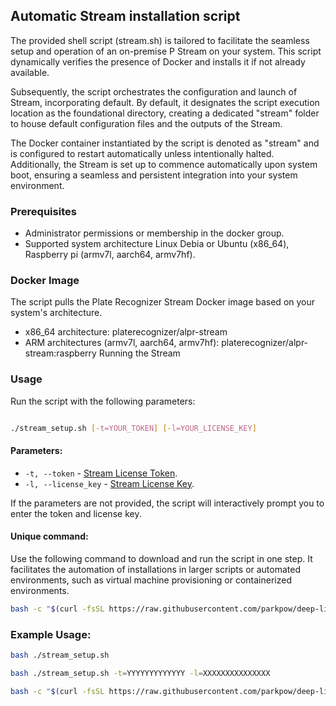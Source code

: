 ## Automatic Stream installation script

The provided shell script (stream.sh) is tailored to facilitate the seamless setup and operation of an on-premise P Stream on your system. This script dynamically verifies the presence of Docker and installs it if not already available.

Subsequently, the script orchestrates the configuration and launch of Stream, incorporating default. By default, it designates the script execution location as the foundational directory, creating a dedicated "stream" folder to house default configuration files and the outputs of the Stream.

The Docker container instantiated by the script is denoted as "stream" and is configured to restart automatically unless intentionally halted. Additionally, the Stream is set up to commence automatically upon system boot, ensuring a seamless and persistent integration into your system environment.


### Prerequisites
 - Administrator permissions or membership in the docker group.
 - Supported system architecture Linux Debia or Ubuntu (x86_64), Raspberry pi (armv7l, aarch64, armv7hf).

### Docker Image

The script pulls the Plate Recognizer Stream Docker image based on your system's architecture.

-  x86_64 architecture: platerecognizer/alpr-stream
-  ARM architectures (armv7l, aarch64, armv7hf): platerecognizer/alpr-stream:raspberry
Running the Stream


### Usage
Run the script with the following parameters:
```bash

./stream_setup.sh [-t=YOUR_TOKEN] [-l=YOUR_LICENSE_KEY]
```
#### Parameters:

- `-t, --token` - [Stream License Token](https://app.platerecognizer.com/products/stream/).
- `-l, --license_key` - [Stream License Key](https://app.platerecognizer.com/products/stream/).

If the parameters are not provided, the script will interactively prompt you to enter the token and license key.

#### Unique command:

Use the following command to download and run the script in one step. It facilitates the automation of installations in larger scripts or automated environments, such as virtual machine provisioning or containerized environments.

```bash
bash -c "$(curl -fsSL https://raw.githubusercontent.com/parkpow/deep-license-plate-recognition/script-Install-stream/docker/master/stream.sh)" -- -t=YOUR_TOKEN -l=YOUR_LICENSE_KEY
```

### Example Usage:


```bash 
bash ./stream_setup.sh 
```

```bash 
bash ./stream_setup.sh -t=YYYYYYYYYYYYY -l=XXXXXXXXXXXXXXX 
```

```bash
bash -c "$(curl -fsSL https://raw.githubusercontent.com/parkpow/deep-license-plate-recognition/script-Install-stream/docker/master/stream.sh)" -- -t=YYYYYYYYYYYYYYYYYYYYYYYYYYYYY -l=XXXXXXXXXX

```


